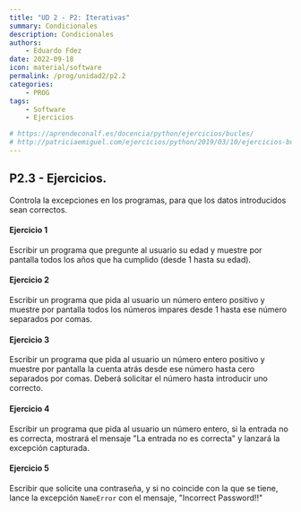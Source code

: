 ```yaml
---
title: "UD 2 - P2: Iterativas"
summary: Condicionales
description: Condicionales
authors:
    - Eduardo Fdez
date: 2022-09-18
icon: material/software
permalink: /prog/unidad2/p2.2
categories:
    - PROG
tags:
    - Software
    - Ejercicios

# https://aprendeconalf.es/docencia/python/ejercicios/bucles/
# http://patriciaemiguel.com/ejercicios/python/2019/03/10/ejercicios-buclewhile-python.html
---
```


## P2.3 - Ejercicios. 

Controla la excepciones en los programas, para que los datos introducidos sean correctos. 

#### **Ejercicio 1**
Escribir un programa que pregunte al usuario su edad y muestre por pantalla todos los años que ha cumplido (desde 1 hasta su edad).


#### **Ejercicio 2**
Escribir un programa que pida al usuario un número entero positivo y muestre por pantalla todos los números impares desde 1 hasta ese número separados por comas.


#### **Ejercicio 3**
Escribir un programa que pida al usuario un número entero positivo y muestre por pantalla la cuenta atrás desde ese número hasta cero separados por comas. Deberá solicitar el número hasta introducir uno correcto. 

#### **Ejercicio 4**
Escribir un programa que pida al usuario un número entero, si la entrada no es correcta, mostrará el mensaje "La entrada no es correcta" y lanzará la excepción capturada.

#### **Ejercicio 5**
Escribir que solicite una contraseña, y si no coincide con la que se tiene, lance la excepción `NameError` con el mensaje, "Incorrect Password!!" 
